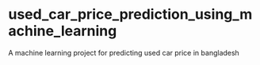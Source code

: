 # used_car_price_prediction_using_machine_learning
 A machine learning project for predicting used car price in bangladesh
